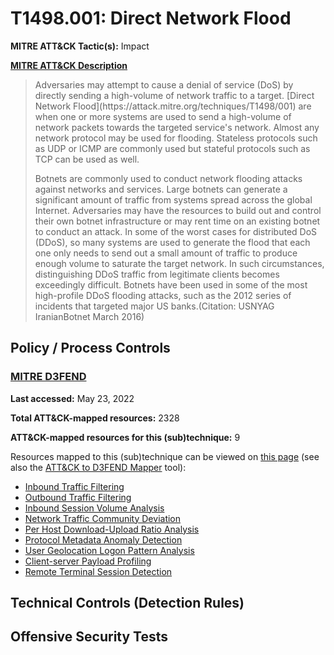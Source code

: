 # T1498.001: Direct Network Flood
**MITRE ATT&CK Tactic(s):** Impact

**[MITRE ATT&CK Description](https://attack.mitre.org/techniques/T1498/001)**
<blockquote>Adversaries may attempt to cause a denial of service (DoS) by directly sending a high-volume of network traffic to a target. [Direct Network Flood](https://attack.mitre.org/techniques/T1498/001) are when one or more systems are used to send a high-volume of network packets towards the targeted service's network. Almost any network protocol may be used for flooding. Stateless protocols such as UDP or ICMP are commonly used but stateful protocols such as TCP can be used as well.

Botnets are commonly used to conduct network flooding attacks against networks and services. Large botnets can generate a significant amount of traffic from systems spread across the global Internet. Adversaries may have the resources to build out and control their own botnet infrastructure or may rent time on an existing botnet to conduct an attack. In some of the worst cases for distributed DoS (DDoS), so many systems are used to generate the flood that each one only needs to send out a small amount of traffic to produce enough volume to saturate the target network. In such circumstances, distinguishing DDoS traffic from legitimate clients becomes exceedingly difficult. Botnets have been used in some of the most high-profile DDoS flooding attacks, such as the 2012 series of incidents that targeted major US banks.(Citation: USNYAG IranianBotnet March 2016)</blockquote>

## Policy / Process Controls
### [MITRE D3FEND](https://d3fend.mitre.org/)
**Last accessed:** May 23, 2022

**Total ATT&CK-mapped resources:** 2328

**ATT&CK-mapped resources for this (sub)technique:** 9

Resources mapped to this (sub)technique can be viewed on [this page](https://d3fend.mitre.org/) (see also the [ATT&CK to D3FEND Mapper](https://d3fend.mitre.org/tools/attack-mapper) tool):

* [Inbound Traffic Filtering](https://d3fend.mitre.org/technique/d3f:InboundTrafficFiltering)
* [Outbound Traffic Filtering](https://d3fend.mitre.org/technique/d3f:OutboundTrafficFiltering)
* [Inbound Session Volume Analysis](https://d3fend.mitre.org/technique/d3f:InboundSessionVolumeAnalysis)
* [Network Traffic Community Deviation](https://d3fend.mitre.org/technique/d3f:NetworkTrafficCommunityDeviation)
* [Per Host Download-Upload Ratio Analysis](https://d3fend.mitre.org/technique/d3f:PerHostDownload-UploadRatioAnalysis)
* [Protocol Metadata Anomaly Detection](https://d3fend.mitre.org/technique/d3f:ProtocolMetadataAnomalyDetection)
* [User Geolocation Logon Pattern Analysis](https://d3fend.mitre.org/technique/d3f:UserGeolocationLogonPatternAnalysis)
* [Client-server Payload Profiling](https://d3fend.mitre.org/technique/d3f:Client-serverPayloadProfiling)
* [Remote Terminal Session Detection](https://d3fend.mitre.org/technique/d3f:RemoteTerminalSessionDetection)

## Technical Controls (Detection Rules)

## Offensive Security Tests
